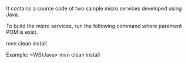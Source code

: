 It contains a source code of two sample micro services developed using Java. 

To build the micro services, run the following command where parement POM is exist. 

mvn clean install

Example: <WS/Java> mvn clean install